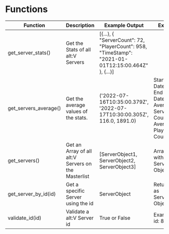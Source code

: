# Functions

| Function                            | Description | Example Output                                                                                     | Extra
|-------------------------------------| ------------------ |----------------------------------------------------------------------------------------------------| ------------------ 
| get_server_stats()                  | Get the Stats of all alt:V Servers | [{...}, { "ServerCount": 72, "PlayerCount": 958, "TimeStamp": "2021-01-01T12:15:00.464Z" }, {...}] | 
| get_servers_average() | Get the average values of the stats. | ('2022-07-16T10:35:00.379Z', '2022-07-17T10:30:00.305Z', 116.0, 1891.0) | Start Date, End Date, Average Server Count, Average Player Count
| get_servers()                       | Get an Array of all alt:V Servers on the Masterlist | [ServerObject1, ServerObject2, ServerObject3]                                                      | Array with Server Object
| get_server_by_id(id)   | Get a specific Server using the id | ServerObject                                                                                       | Returned as Server Object
| validate_id(id)                     | Validate a alt:V Server id | True or False                                                                                      | Example id: 86
